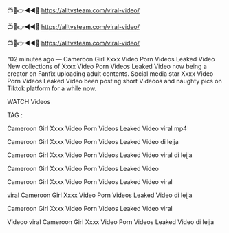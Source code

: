 📺📱👉◄◄🔴  https://alltvsteam.com/viral-video/

📺📱👉◄◄🔴  https://alltvsteam.com/viral-video/

📺📱👉◄◄🔴  https://alltvsteam.com/viral-video/

"02 minutes ago — Cameroon Girl Xxxx Video Porn Videos Leaked Video New collections of Xxxx Video Porn Videos Leaked Video now being a creator on Fanfix uploading adult contents. Social media star Xxxx Video Porn Videos Leaked Video been posting short Videoos and naughty pics on Tiktok platform for a while now.

WATCH Videos

TAG :

Cameroon Girl Xxxx Video Porn Videos Leaked Video viral mp4

Cameroon Girl Xxxx Video Porn Videos Leaked Video di lejja

Cameroon Girl Xxxx Video Porn Videos Leaked Video viral di lejja

Cameroon Girl Xxxx Video Porn Videos Leaked Video

Cameroon Girl Xxxx Video Porn Videos Leaked Video viral

viral Cameroon Girl Xxxx Video Porn Videos Leaked Video di lejja

Cameroon Girl Xxxx Video Porn Videos Leaked Video viral

Videoo viral Cameroon Girl Xxxx Video Porn Videos Leaked Video di lejja
